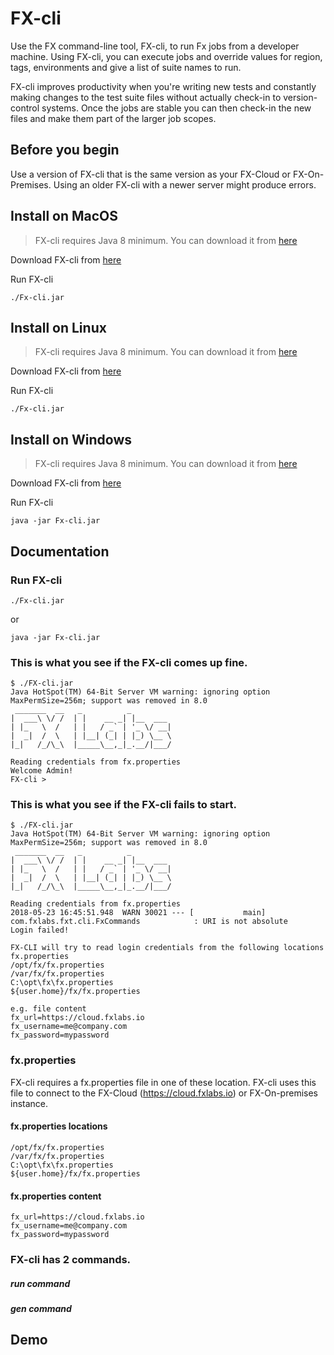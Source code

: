 # FX-cli

Use the FX command-line tool, FX-cli, to run Fx jobs from a developer machine. Using FX-cli, you can execute jobs and override values for region, tags, environments and give a list of suite names to run.

FX-cli improves productivity when you're writing new tests and constantly making changes to the test suite files without actually check-in to version-control systems. Once the jobs are stable you can then check-in the new files and make them part of the larger job scopes.

## Before you begin
Use a version of FX-cli that is the same version as your FX-Cloud or FX-On-Premises. Using an older FX-cli with a newer server might produce errors.


## Install on MacOS
   > FX-cli requires Java 8 minimum. You can download it from [here](https://java.com/en/download/)
   
   Download FX-cli from [here](https://github.com/fxlabsinc/FX-cli/)
   
   Run FX-cli 
   ```
   ./Fx-cli.jar
   ```

## Install on Linux
   > FX-cli requires Java 8 minimum. You can download it from [here](https://java.com/en/download/)
   
   Download FX-cli from [here](https://github.com/fxlabsinc/FX-cli/)

   Run FX-cli 
   ```
   ./Fx-cli.jar
   ```

## Install on Windows
   > FX-cli requires Java 8 minimum. You can download it from [here](https://java.com/en/download/)
   
   Download FX-cli from [here](https://github.com/fxlabsinc/FX-cli/)

   Run FX-cli 
   ```
   java -jar Fx-cli.jar
   ```

## Documentation

   ### Run FX-cli 
   ```
   ./Fx-cli.jar
   ```
   or
   ```
   java -jar Fx-cli.jar
   ```
   
   ### This is what you see if the FX-cli comes up fine.
   ```
   $ ./FX-cli.jar
   Java HotSpot(TM) 64-Bit Server VM warning: ignoring option MaxPermSize=256m; support was removed in 8.0
    _______  __   _          _
   |  ___\ \/ /  | |    __ _| |__  ___
   | |_   \  /   | |   / _` | '_ \/ __|
   |  _|  /  \   | |__| (_| | |_) \__ \
   |_|   /_/\_\  |_____\__,_|_.__/|___/

   Reading credentials from fx.properties
   Welcome Admin!
   FX-cli >
   ```
   
   ### This is what you see if the FX-cli fails to start.
   ```
   $ ./FX-cli.jar
   Java HotSpot(TM) 64-Bit Server VM warning: ignoring option MaxPermSize=256m; support was removed in 8.0
    _______  __   _          _
   |  ___\ \/ /  | |    __ _| |__  ___
   | |_   \  /   | |   / _` | '_ \/ __|
   |  _|  /  \   | |__| (_| | |_) \__ \
   |_|   /_/\_\  |_____\__,_|_.__/|___/

   Reading credentials from fx.properties
   2018-05-23 16:45:51.948  WARN 30021 --- [           main] com.fxlabs.fxt.cli.FxCommands            : URI is not absolute
   Login failed!

   FX-CLI will try to read login credentials from the following locations
   fx.properties
   /opt/fx/fx.properties
   /var/fx/fx.properties
   C:\opt\fx\fx.properties
   ${user.home}/fx/fx.properties

   e.g. file content
   fx_url=https://cloud.fxlabs.io
   fx_username=me@company.com
   fx_password=mypassword
   ```
   
   ### fx.properties
   FX-cli requires a fx.properties file in one of these location. FX-cli uses this file to connect to the FX-Cloud (https://cloud.fxlabs.io) or FX-On-premises instance.
   
   #### fx.properties locations
   ```
   /opt/fx/fx.properties
   /var/fx/fx.properties
   C:\opt\fx\fx.properties
   ${user.home}/fx/fx.properties
   ```
   
   #### fx.properties content
   ```
   fx_url=https://cloud.fxlabs.io
   fx_username=me@company.com
   fx_password=mypassword
   ```
   
   ### FX-cli has 2 commands.
   
   ##### run command
   
   ##### gen command

## Demo

